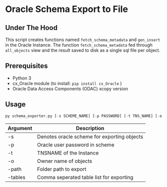 # Oracle Schema Export to File

## Under The Hood

This script creates functions named `fetch_schema_metadata` and `gen_insert` in the Oracle Instance. The function `fetch_schema_metadata` fed through `all_objects` view and the result saved to disk as a single sql file per object.

## Prerequisites

- Python 3
- cx_Oracle module (to install: `pip install cx_Oracle` )
- Oracle Data Access Components (ODAC) xcopy version

## Usage

```python
py schema_exporter.py [-s SCHEME_NAME] [-p PASSWORD] [-t TNS_NAME] [-o OBJECT_OWNER] [-path PATH_TO_EXPORT] [-tables TABLES]
```

| Argument      | Description   |
| ------------- |-----------------------------------------------|
| -s            | Denotes oracle scheme for exporting objects   |
| -p            | Oracle user password in scheme                |
| -t            | TNSNAME of the Instance                       |
| -o            | Owner name of objects                         |
| -path         | Folder path to export                         |
| -tables       | Comma seperated table list for exporting      |
